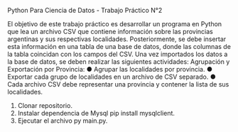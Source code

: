 Python Para Ciencia de Datos - Trabajo Práctico N°2

El objetivo de este trabajo práctico es desarrollar un programa en Python que lea un archivo CSV que contiene información sobre las provincias argentinas y sus respectivas localidades. Posteriormente, se debe insertar esta información en una tabla de una base de datos, donde las
columnas de la tabla coincidan con los campos del CSV. Una vez importados los datos a la base de datos, se deben realizar las siguientes actividades:
Agrupación y Exportación por Provincia:
● Agrupar las localidades por provincia. 
● Exportar cada grupo de localidades en un archivo de CSV separado. 
● Cada archivo CSV debe representar una provincia y contener la lista de sus localidades. 

1) Clonar repositorio.
2) Instalar dependencia de Mysql pip install mysqlclient.
3) Ejecutar el archivo py main.py.
